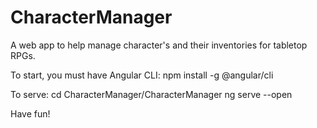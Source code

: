 # CharacterManager
A web app to help manage character's and their inventories for tabletop RPGs.

To start, you must have Angular CLI:
npm install -g @angular/cli

To serve:
cd CharacterManager/CharacterManager
ng serve --open

Have fun!
